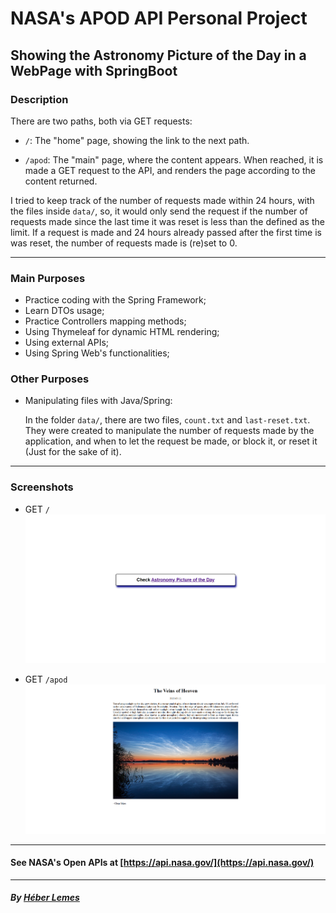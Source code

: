 # NASA's APOD API Personal Project

## Showing the Astronomy Picture of the Day in a WebPage with SpringBoot

### Description

There are two paths, both via GET requests: 
- ```/```:
The "home" page, showing the link to the next path.

- ```/apod```:
The "main" page, where the content appears. When reached, it is made a GET request to the API, and renders the page according to the content returned.

I tried to keep track of the number of requests made within 24 hours, with the files inside ```data/```, so, it would only send the request if the number of
requests made since the last time it was reset is less than the defined as the limit. 
If a request is made and 24 hours already passed after the first time is was reset, the number of requests made is (re)set to 0.

<hr>

### Main Purposes
- Practice coding with the Spring Framework;
- Learn DTOs usage;
- Practice Controllers mapping methods;
- Using Thymeleaf for dynamic HTML rendering;
- Using external APIs;
- Using Spring Web's functionalities;

### Other Purposes
- Manipulating files with Java/Spring:

  In the folder ```data/```, there are two files, ```count.txt``` and ```last-reset.txt```.
  They were created to manipulate the number of requests made by the application,
  and when to let the request be made, or block it, or reset it (Just for the sake of it).

<hr>

### Screenshots

- GET ```/```
![](screenshots/home_updated.png)


- GET ```/apod```
![](screenshots/apod_20250711.png)

<hr>

#### See NASA's Open APIs at [https://api.nasa.gov/](https://api.nasa.gov/)

<hr>

##### By [Héber Lemes](https://github.com/HeberFHLemes)
